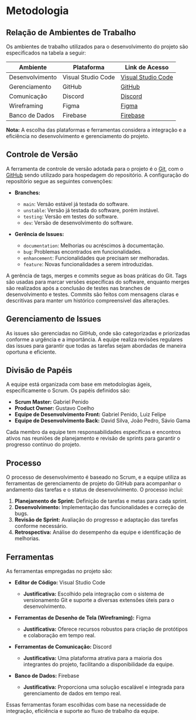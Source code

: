 # Metodologia

## Relação de Ambientes de Trabalho

Os ambientes de trabalho utilizados para o desenvolvimento do projeto são especificados na tabela a seguir:

| Ambiente            | Plataforma          | Link de Acesso                               |
|---------------------|----------------------|---------------------------------------------|
| Desenvolvimento      | Visual Studio Code   | [Visual Studio Code](https://code.visualstudio.com/) |
| Gerenciamento        | GitHub               | [GitHub](https://github.com/)               |
| Comunicação          | Discord              | [Discord](https://discord.com/)             |
| Wireframing          | Figma                | [Figma](https://www.figma.com/)             |
| Banco de Dados       | Firebase             | [Firebase](https://firebase.google.com/)    |

**Nota:** A escolha das plataformas e ferramentas considera a integração e a eficiência no desenvolvimento e gerenciamento do projeto.

## Controle de Versão

A ferramenta de controle de versão adotada para o projeto é o [Git](https://git-scm.com/), com o [GitHub](https://github.com) sendo utilizado para hospedagem do repositório. A configuração do repositório segue as seguintes convenções:

- **Branches:**
  - `main`: Versão estável já testada do software.
  - `unstable`: Versão já testada do software, porém instável.
  - `testing`: Versão em testes do software.
  - `dev`: Versão de desenvolvimento do software.

- **Gerência de Issues:**
  - `documentation`: Melhorias ou acréscimos à documentação.
  - `bug`: Problemas encontrados em funcionalidades.
  - `enhancement`: Funcionalidades que precisam ser melhoradas.
  - `feature`: Novas funcionalidades a serem introduzidas.

A gerência de tags, merges e commits segue as boas práticas do Git. Tags são usadas para marcar versões específicas do software, enquanto merges são realizados após a conclusão de testes nas branches de desenvolvimento e testes. Commits são feitos com mensagens claras e descritivas para manter um histórico compreensível das alterações.

## Gerenciamento de Issues

As issues são gerenciadas no GitHub, onde são categorizadas e priorizadas conforme a urgência e a importância. A equipe realiza revisões regulares das issues para garantir que todas as tarefas sejam abordadas de maneira oportuna e eficiente.

## Divisão de Papéis

A equipe está organizada com base em metodologias ágeis, especificamente o Scrum. Os papéis definidos são:

- **Scrum Master:** Gabriel Penido
- **Product Owner:** Gustavo Coelho
- **Equipe de Desenvolvimento Front:** Gabriel Penido, Luiz Felipe
- **Equipe de Desenvolvimento Back:** David Silva, João Pedro, Sávio Gama

Cada membro da equipe tem responsabilidades específicas e encontros ativos nas reuniões de planejamento e revisão de sprints para garantir o progresso contínuo do projeto.

## Processo

O processo de desenvolvimento é baseado no Scrum, e a equipe utiliza as ferramentas de gerenciamento de projeto do GitHub para acompanhar o andamento das tarefas e o status de desenvolvimento. O processo inclui:

1. **Planejamento de Sprint:** Definição de tarefas e metas para cada sprint.
2. **Desenvolvimento:** Implementação das funcionalidades e correção de bugs.
3. **Revisão de Sprint:** Avaliação do progresso e adaptação das tarefas conforme necessário.
4. **Retrospectiva:** Análise do desempenho da equipe e identificação de melhorias.

## Ferramentas

As ferramentas empregadas no projeto são:

- **Editor de Código:** Visual Studio Code
  - **Justificativa:** Escolhido pela integração com o sistema de versionamento Git e suporte a diversas extensões úteis para o desenvolvimento.

- **Ferramentas de Desenho de Tela (Wireframing):** Figma
  - **Justificativa:** Oferece recursos robustos para criação de protótipos e colaboração em tempo real.

- **Ferramentas de Comunicação:** Discord
  - **Justificativa:** Uma plataforma atrativa para a maioria dos integrantes do projeto, facilitando a disponibilidade da equipe.

- **Banco de Dados:** Firebase
  - **Justificativa:** Proporciona uma solução escalável e integrada para gerenciamento de dados em tempo real.

Essas ferramentas foram escolhidas com base na necessidade de integração, eficiência e suporte ao fluxo de trabalho da equipe.
